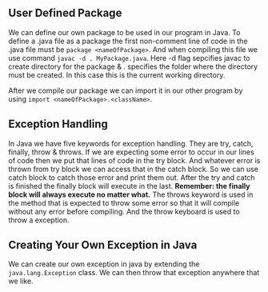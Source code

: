 ## User Defined Package
We can define our own package to be used in our program in Java. To define a .java file as a package the first non-comment line of code in the .java file must be ```package <nameOfPackage>```. And when compiling this file we use command ```javac -d . MyPackage.java```. Here -d flag sepcifies javac to create directory for the package & . specifies the folder where the directory must be created. In this case this is the current working directory.

After we compile our package we can import it in our other program by using ```import <nameOfPackage>.<className>```.

## Exception Handling
In Java we have five keywords for exception handling. They are try, catch, finally, throw & throws. If we are expecting some error to occur in our lines of code then we put that lines of code in the try block. And whatever error is thrown from try block we can access that in the catch block. So we can use catch block to catch those error and print them out. After the try and catch is finished the finally block will execute in the last. **Remember: the finally block will always execute no matter what.** The throws keyword is used in the method that is expected to throw some error so that it will compile without any error before compiling. And the throw keyboard is used to throw a exception.

## Creating Your Own Exception in Java
We can create our own exception in java by extending the ```java.lang.Exception``` class. We can then throw that exception anywhere that we like.